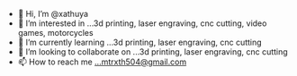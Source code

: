 - 👋 Hi, I’m @xathuya
- 👀 I’m interested in ...3d printing, laser engraving, cnc cutting, video games, motorcycles
- 🌱 I’m currently learning ...3d printing, laser engraving, cnc cutting
- 💞️ I’m looking to collaborate on ...3d printing, laser engraving, cnc cutting
- 📫 How to reach me ...mtrxth504@gmail.com

<!---
xathuya/xathuya is a ✨ special ✨ repository because its `README.md` (this file) appears on your GitHub profile.
You can click the Preview link to take a look at your changes.
--->
